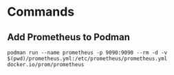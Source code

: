 # Commands

## Add Prometheus to Podman

```
podman run --name prometheus -p 9090:9090 --rm -d -v $(pwd)/prometheus.yml:/etc/prometheus/prometheus.yml docker.io/prom/prometheus
```